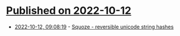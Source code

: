 # [Published on 2022-10-12](index.md)

* [2022-10-12, 09:08:19](https://lobste.rs/s/lr7ykr/squoze_reversible_unicode_string_hashes) - [Squoze - reversible unicode string hashes](https://squoze.org/)
